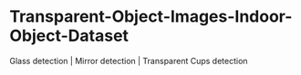 # Transparent-Object-Images-Indoor-Object-Dataset
Glass detection | Mirror detection | Transparent Cups detection

